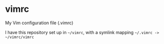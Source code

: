 # vimrc
My Vim configuration file (.vimrc)

I have this repository set up in `~/vimrc`, with a symlink mapping `~/.vimrc -> ~/vimrc/vimrc`

